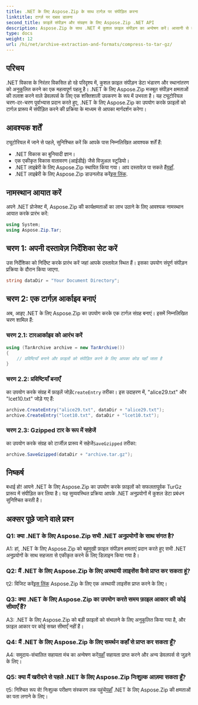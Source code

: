 ```yaml
---
title: .NET के लिए Aspose.Zip के साथ टार्गज़ पर संपीड़ित करना
linktitle: टार्ग्ज़ पर दबाव डालना
second_title: फ़ाइलें संपीड़न और संग्रहण के लिए Aspose.Zip .NET API
description: Aspose.Zip के साथ .NET में कुशल फ़ाइल संपीड़न का अन्वेषण करें। आसानी से टारजीज़ पर संपीड़ित करें।
type: docs
weight: 12
url: /hi/net/archive-extraction-and-formats/compress-to-tar-gz/
---
```

## परिचय

.NET विकास के निरंतर विकसित हो रहे परिदृश्य में, कुशल फ़ाइल संपीड़न डेटा भंडारण और स्थानांतरण को अनुकूलित करने का एक महत्वपूर्ण पहलू है। .NET के लिए Aspose.Zip मजबूत संपीड़न क्षमताओं की तलाश करने वाले डेवलपर्स के लिए एक शक्तिशाली उपकरण के रूप में उभरता है। यह ट्यूटोरियल चरण-दर-चरण पूर्वाभ्यास प्रदान करते हुए, .NET के लिए Aspose.Zip का उपयोग करके फ़ाइलों को टार्गज़ प्रारूप में संपीड़ित करने की प्रक्रिया के माध्यम से आपका मार्गदर्शन करेगा।

## आवश्यक शर्तें

ट्यूटोरियल में जाने से पहले, सुनिश्चित करें कि आपके पास निम्नलिखित आवश्यक शर्तें हैं:

- .NET विकास का बुनियादी ज्ञान।
- एक एकीकृत विकास वातावरण (आईडीई) जैसे विजुअल स्टूडियो।
-  .NET लाइब्रेरी के लिए Aspose.Zip स्थापित किया गया। आप दस्तावेज़ पा सकते हैं[यहाँ](https://reference.aspose.com/zip/net/).
-  .NET लाइब्रेरी के लिए Aspose.Zip डाउनलोड करें[इस लिंक](https://releases.aspose.com/zip/net/).

## नामस्थान आयात करें

अपने .NET प्रोजेक्ट में, Aspose.Zip की कार्यक्षमताओं का लाभ उठाने के लिए आवश्यक नामस्थान आयात करके प्रारंभ करें:

```csharp
using System;
using Aspose.Zip.Tar;
```

## चरण 1: अपनी दस्तावेज़ निर्देशिका सेट करें

उस निर्देशिका को निर्दिष्ट करके प्रारंभ करें जहां आपके दस्तावेज़ स्थित हैं। इसका उपयोग संपूर्ण संपीड़न प्रक्रिया के दौरान किया जाएगा.

```csharp
string dataDir = "Your Document Directory";
```

## चरण 2: एक टार्गज़ आर्काइव बनाएं

अब, आइए .NET के लिए Aspose.Zip का उपयोग करके एक टार्गज़ संग्रह बनाएं। इसमें निम्नलिखित चरण शामिल हैं:

### चरण 2.1: टारआर्काइव को आरंभ करें

```csharp
using (TarArchive archive = new TarArchive())
{
    // प्रविष्टियाँ बनाने और फ़ाइलों को संपीड़ित करने के लिए आपका कोड यहाँ जाता है
}
```

### चरण 2.2: प्रविष्टियाँ बनाएँ

 का उपयोग करके संग्रह में फ़ाइलें जोड़ें`CreateEntry` तरीका। इस उदाहरण में, "alice29.txt" और "lcet10.txt" जोड़े गए हैं:

```csharp
archive.CreateEntry("alice29.txt", dataDir + "alice29.txt");
archive.CreateEntry("lcet10.txt", dataDir + "lcet10.txt");
```

### चरण 2.3: Gzipped टार के रूप में सहेजें

 का उपयोग करके संग्रह को टार्जीज़ प्रारूप में सहेजें`SaveGzipped` तरीका:

```csharp
archive.SaveGzipped(dataDir + "archive.tar.gz");
```

## निष्कर्ष

बधाई हो! आपने .NET के लिए Aspose.Zip का उपयोग करके फ़ाइलों को सफलतापूर्वक TurGz प्रारूप में संपीड़ित कर लिया है। यह सुव्यवस्थित प्रक्रिया आपके .NET अनुप्रयोगों में कुशल डेटा प्रबंधन सुनिश्चित करती है।

## अक्सर पूछे जाने वाले प्रश्न

### Q1: क्या .NET के लिए Aspose.Zip सभी .NET अनुप्रयोगों के साथ संगत है?
A1: हां, .NET के लिए Aspose.Zip को बहुमुखी फ़ाइल संपीड़न क्षमताएं प्रदान करते हुए सभी .NET अनुप्रयोगों के साथ सहजता से एकीकृत करने के लिए डिज़ाइन किया गया है।

### Q2: मैं .NET के लिए Aspose.Zip के लिए अस्थायी लाइसेंस कैसे प्राप्त कर सकता हूं?

 ए2: विजिट करें[इस लिंक](https://purchase.aspose.com/temporary-license/) Aspose.Zip के लिए एक अस्थायी लाइसेंस प्राप्त करने के लिए।

### Q3: क्या .NET के लिए Aspose.Zip का उपयोग करते समय फ़ाइल आकार की कोई सीमाएँ हैं?

A3: .NET के लिए Aspose.Zip को बड़ी फ़ाइलों को संभालने के लिए अनुकूलित किया गया है, और फ़ाइल आकार पर कोई सख्त सीमाएँ नहीं हैं।

### Q4: मैं .NET के लिए Aspose.Zip के लिए समर्थन कहाँ से प्राप्त कर सकता हूँ?

 A4: समुदाय-संचालित सहायता मंच का अन्वेषण करें[यहाँ](https://forum.aspose.com/c/zip/37) सहायता प्राप्त करने और अन्य डेवलपर्स से जुड़ने के लिए।

### Q5: क्या मैं खरीदने से पहले .NET के लिए Aspose.Zip निःशुल्क आज़मा सकता हूँ?

 ए5: निश्चित रूप से! निःशुल्क परीक्षण संस्करण तक पहुंचें[यहाँ](https://releases.aspose.com/zip/net) .NET के लिए Aspose.Zip की क्षमताओं का पता लगाने के लिए।